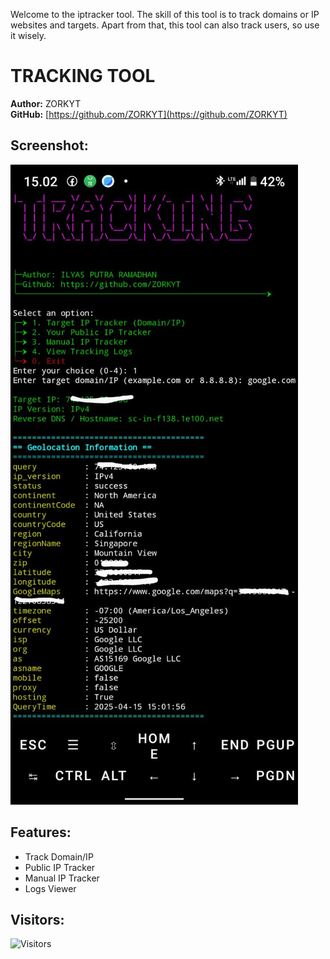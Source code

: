 Welcome to the iptracker tool. The skill of this tool is to track domains or IP websites and targets. Apart from that, this tool can also track users, so use it wisely.

# TRACKING TOOL

**Author:** ZORKYT  
**GitHub:** [https://github.com/ZORKYT](https://github.com/ZORKYT)

## Screenshot:
![Tracker Tool](IMG-20250415-WA0011.jpg)

## Features:
- Track Domain/IP
- Public IP Tracker
- Manual IP Tracker
- Logs Viewer

## Visitors:
![Visitors](https://visitor-badge.laobi.icu/badge?page_id=ZORKYT/iptracker)
